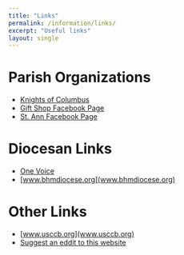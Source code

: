 ```yaml
---
title: "Links"
permalink: /information/links/
excerpt: "Useful links"
layout: single
---
```


# Parish Organizations

- [Knights of Columbus](https://council3986.weebly.com/)
- [Gift Shop Facebook Page]()
- [St. Ann Facebook Page]()

# Diocesan Links

- [One Voice](https://onevoicebhm.org/)
- [www.bhmdiocese.org](www.bhmdiocese.org)

# Other Links

- [www.usccb.org](www.usccb.org)
- [Suggest an eddit to this website](https://github.com/annunlord/annunlord.github.io/issues)
